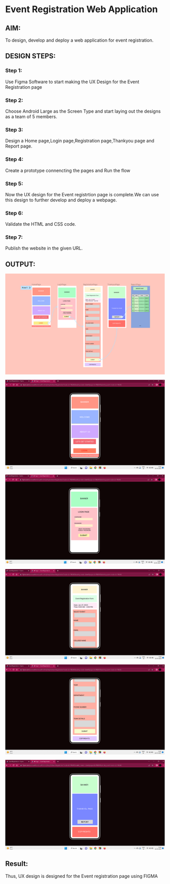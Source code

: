 # Event Registration Web Application

## AIM:
To design, develop and deploy a web application for event registration.

## DESIGN STEPS:

### Step 1:
Use Figma Software to start making the UX Design for the Event Registration page

### Step 2:
Choose Android Large as the Screen Type and start laying out the designs as a team of 5 members.

### Step 3:
Design a Home page,Login page,Registration page,Thankyou page and Report page.

### Step 4:
Create a prototype connencting the pages and Run the flow

### Step 5:
Now the UX design for the Event registrtion page is complete.We can use this design to further develop and deploy a webpage.
### Step 6:

Validate the HTML and CSS code.

### Step 7:

Publish the website in the given URL.



## OUTPUT:
![m](./1.png)

![n](./2.png)

![b](./3.png)

![v](./4.png)

![c](./5.png)

![x](./6.png)


## Result:

Thus, UX design is designed for the Event registration page using FIGMA 
